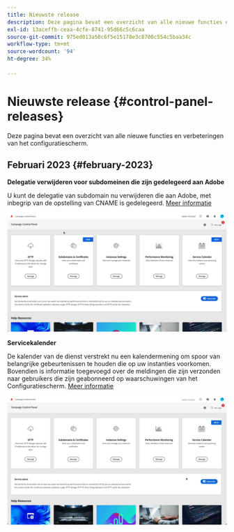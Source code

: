 ```yaml
---
title: Nieuwste release
description: Deze pagina bevat een overzicht van alle nieuwe functies en verbeteringen van het Configuratiescherm
exl-id: 13aceffb-ceaa-4cfe-8741-95d66c5c6caa
source-git-commit: 975ed013a50c6f5e15178e3c8700c554c5baa34c
workflow-type: tm+mt
source-wordcount: '94'
ht-degree: 34%

---
```


# Nieuwste release {#control-panel-releases}

Deze pagina bevat een overzicht van alle nieuwe functies en verbeteringen van het configuratiescherm.

## Februari 2023 {#february-2023}

**Delegatie verwijderen voor subdomeinen die zijn gedelegeerd aan Adobe**

U kunt de delegatie van subdomain nu verwijderen die aan Adobe, met inbegrip van de opstelling van CNAME is gedelegeerd. [Meer informatie](../subdomains-certificates/using/remove-delegated-subdomains.md)

![](assets/do-not-localize/gif-delegation.gif)


**Servicekalender**

De kalender van de dienst verstrekt nu een kalendermening om spoor van belangrijke gebeurtenissen te houden die op uw instanties voorkomen. Bovendien is informatie toegevoegd over de meldingen die zijn verzonden naar gebruikers die zijn geabonneerd op waarschuwingen van het Configuratiescherm. [Meer informatie](../service-events/service-events.md)

![](assets/do-not-localize/gif-calendar.gif)
